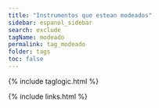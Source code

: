 ```yaml
---
title: "Instrumentos que estean modeados"
sidebar: espanol_sidebar
search: exclude
tagName: modeado
permalink: tag_modeado
folder: tags
toc: false
---
```

{% include taglogic.html %}

{% include links.html %}

